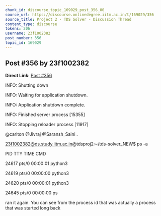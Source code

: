 ```yaml
---
chunk_id: discourse_topic_169029_post_356_00
source_url: https://discourse.onlinedegree.iitm.ac.in/t/169029/356
source_title: Project 2 - TDS Solver - Discussion Thread
content_type: discourse
tokens: 206
username: 23f1002382
post_number: 356
topic_id: 169029
---
```


## Post #356 by 23f1002382

**Direct Link**: [Post #356](https://discourse.onlinedegree.iitm.ac.in/t/169029/356)

INFO: Shutting down

INFO: Waiting for application shutdown.

INFO: Application shutdown complete.

INFO: Finished server process [15355]

INFO: Stopping reloader process [11917]

@carlton @Jivraj @Saransh_Saini .

23f1002382@ds.study.iitm.ac.in@tdsproj2:~/tds-solver_NEW$ ps -a

PID TTY TIME CMD

24617 pts/0 00:00:01 python3

24619 pts/0 00:00:00 python3

24620 pts/0 00:00:01 python3

24645 pts/0 00:00:00 ps

ran it again. You can see from the process id that was actually a process that was started long back
